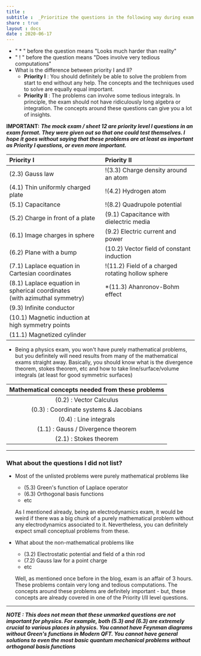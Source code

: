 ```yaml
---
title :
subtitle :  _Prioritize the questions in the following way during exam preparation_
share : true
layout : docs
date : 2020-06-17
---
```


* " * " before the question means "Looks much harder than reality"
* " ! " before the question means "Does involve very tedious computations"
* What is the difference between priority I and II?
  * **Priority I** : You should definitely be able to solve the problem from start to end without any help. The concepts and the techniques used to solve are equally equal important.
  * **Priority II** : The problems can involve some tedious integrals. In principle, the exam should not have ridiculously long algebra or integration. The concepts around these questions can give you a lot of insights.

**IMPORTANT:** ***The mock exam / sheet 12 are priority level I questions in an exam format. They were given out so that one could test themselves. I hope it goes without saying that these problems are at least as important as Priority I questions, or even more important.*** 

<center>



| Priority I                                                   | Priority II                                       |
| :----------------------------------------------------------- | :------------------------------------------------ |
| (2.3) Gauss law                                              | !(3.3) Charge density around an atom              |
| (4.1) Thin uniformly charged plate                           | !(4.2) Hydrogen atom                              |
| (5.1)  Capacitance                                           | !(8.2) Quadrupole potential                       |
| (5.2) Charge in front of a plate                             | (9.1) Capacitance with dielectric media           |
| (6.1) Image charges in sphere                                | (9.2) Electric current and power                  |
| (6.2) Plane with a bump                                      | (10.2) Vector field of constant induction         |
| (7.1) Laplace equation in Cartesian coordinates              | !(11.2) Field of a charged rotating hollow sphere |
| (8.1) Laplace equation in spherical coordinates <br> (with azimuthal symmetry) | *(11.3) Ahanronov-Bohm effect                     |
| (9.3) Infinite conductor                                     |                                                   |
| (10.1) Magnetic induction at high symmetry points            |                                                   |
| (11.1) Magnetized cylinder                                   |                                                   |

</center>

* Being a physics exam, you won't have purely mathematical problems, but you definitely will need results from many of the mathematical exams straight away. Basically, you should know what is the divergence theorem, stokes theorem, etc and how to take line/surface/volume integrals (at least for good symmetric surfaces)

<center>

| **Mathematical concepts needed from these problems** |
| :--------------------------------------------------: |
|               (0.2) : Vector Calculus                |
|        (0.3) : Coordinate systems & Jacobians        |
|                (0.4) : Line integrals                |
|          (1.1) : Gauss / Divergence theorem          |
|                (2.1) : Stokes theorem                |

</center>

<hr>

### What about the questions I did not list?

* Most of the unlisted problems were purely mathematical problems like 

  * (5.3) Green's function of Laplace operator
  * (6.3) Orthogonal basis functions 
  * etc

  As I mentioned already, being an electrodynamics exam, it would be weird if there was a big chunk of a purely mathematical problem without any electrodynamics associated to it. Nevertheless, you can definitely expect small conceptual problems from these.

* What about the non-mathematical problems like

  * (3.2) Electrostatic potential and field of a thin rod
  * (7.2) Gauss law for a point charge
  * etc

  Well, as mentioned once before in the blog, exam is an affair of 3 hours. These problems contain very long and tedious computations. The concepts around these problems are definitely important - but, these concepts are already covered in one of the Priority I/II level questions.

<hr>

***NOTE : This does not mean that these unmarked questions are not important for physics. For example, both (5.3) and (6.3) are extremely crucial to various places in physics. You cannot have Feynman diagrams without Green's functions in Modern QFT. You cannot have general solutions to even the most basic quantum mechanical problems without orthogonal basis functions***